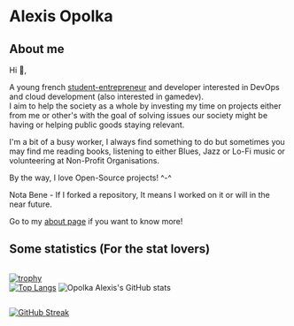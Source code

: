 # Alexis Opolka

## About me

Hi 👋,

A young french [student-entrepreneur](https://www.enseignementsup-recherche.gouv.fr/fr/statut-national-etudiant-entrepreneur-46412) and developer interested in DevOps and cloud development (also interested in gamedev).  
I aim to help the society as a whole by investing my time on projects either from me or other's with the goal of solving issues our society might be having or helping public goods staying relevant.

I'm a bit of a busy worker, I always find something to do but sometimes you may find me reading books, listening to either Blues, Jazz or Lo-Fi music or volunteering at Non-Profit Organisations.  

By the way, I love Open-Source projects! ^-^

Nota Bene - If I forked a repository, It means I worked on it or will in the near future.

Go to my [about page](https://www.alexis-opolka.dev/about) if you want to know more!

## Some statistics (For the stat lovers)

<div id="github-stats-flex-wrap" style="display: flex; flex-direction: row; justify-content: start; align-items: center">
  <div id="github-stats-col-left" style="display: flex; flex-direction: column; justify-content: inherit; align-items: inherit; flex-wrap: wrap;">

[![trophy](https://github-profile-trophy.vercel.app/?username=alexis-opolka&theme=radical&row=2&column=3)](https://github.com/alexis-opolka/github-profile-trophy)  
[![Top Langs](https://github-readme-stats.vercel.app/api/top-langs/?username=alexis-opolka&layout=donut-vertical&theme=radical&langs_count=15)](https://github.com/alexis-opolka/github-readme-stats)
![Opolka Alexis's GitHub stats](https://github-readme-stats.vercel.app/api?username=alexis-opolka&show_icons=true&theme=radical)    

  </div>
</div>

<div id="github-stats-commits-streak" style="display: flex; flex-direction: row; justify-contetn: center; align-items: center;">

  [![GitHub Streak](https://streak-stats.demolab.com?user=alexis-opolka&theme=radical&hide_border=true&mode=weekly)](https://git.io/streak-stats)
  
</div>
